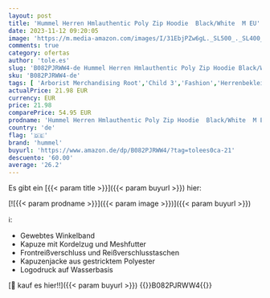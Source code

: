 ```yaml
---
layout: post
title: 'Hummel Herren Hmlauthentic Poly Zip Hoodie  Black/White  M EU'
date: 2023-11-12 09:20:05
image: 'https://m.media-amazon.com/images/I/31EbjPZw6gL._SL500_._SL400_.jpg'
comments: true
category: ofertas
author: 'tole.es'
slug: 'B082PJRWW4-de Hummel Herren Hmlauthentic Poly Zip Hoodie Black/White M EU'
sku: 'B082PJRWW4-de'
tags: [ 'Arborist Merchandising Root','Child 3','Fashion','Herrenbekleidung','Herrenmode','Kapuzenpullover für Herren','Self Service','Special Features Stores','Sport & Freizeit','Sport Apparel Sales','Sports-Promotions','Sweatshirts & Kapuzenpullover für Herren','ef3a019d-6628-41d5-b303-291126686917_0','ef3a019d-6628-41d5-b303-291126686917_7401','ef3a019d-6628-41d5-b303-291126686917_8801','hummel','🇩🇪', ]
actualPrice: 21.98 EUR
currency: EUR
price: 21.98
comparePrice: 54.95 EUR
prodname: 'Hummel Herren Hmlauthentic Poly Zip Hoodie  Black/White  M EU'
country: 'de'
flag: '🇩🇪'
brand: 'hummel'
buyurl: 'https://www.amazon.de/dp/B082PJRWW4/?tag=tolees0ca-21'
descuento: '60.00'
average: '26.2'
---
```


Es gibt ein [{{< param title >}}]({{< param buyurl >}}) hier:

[![{{< param prodname >}}]({{< param image >}})]({{< param buyurl >}})

ℹ️:

- Gewebtes Winkelband
- Kapuze mit Kordelzug und Meshfutter
- Frontreißverschluss und Reißverschlusstaschen
- Kapuzenjacke aus gestricktem Polyester
- Logodruck auf Wasserbasis

[🛒 kauf es hier!!]({{< param buyurl >}})
{{<world>}}B082PJRWW4{{</world>}}
